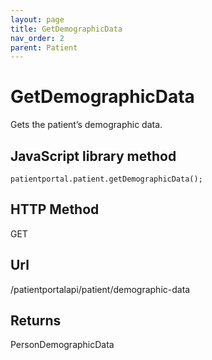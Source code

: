 ```yaml
---
layout: page
title: GetDemographicData
nav_order: 2
parent: Patient
---
```


# GetDemographicDataGets the patient’s demographic data.## JavaScript library method```patientportal.patient.getDemographicData();```## HTTP MethodGET## ****Url****/patientportalapi/patient/demographic-data## ReturnsPersonDemographicData